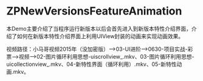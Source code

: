 # ZPNewVersionsFeatureAnimation
本Demo主要介绍了当程序运行新版本以后会首先进入到新版本特性介绍界面，介绍了如何在新版本特性介绍界面上利用UIView封装的动画来实现动画效果。

视频路径：小马哥视频2015年（没加密版）——>03-UI进阶——>0630-项目实战-彩票——>视频——>02-图片循环利用思想-uiscrollview_.mkv、03-图片循环利用思想-uicollectionview_.mkv、04-新特性界面（循环利用）.mkv、05-新特性动画.mkv。
